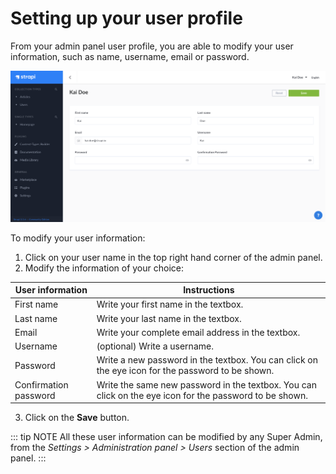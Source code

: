 # Setting up your user profile

From your admin panel user profile, you are able to modify your user information, such as name, username, email or password.

![User profile](../assets/getting-started/user-information-profile.png)

To modify your user information:

1. Click on your user name in the top right hand corner of the admin panel.
2. Modify the information of your choice:

| User information       | Instructions                                                                                             |
| ---------------------- |----------------------------------------------------------------------------------------------------------|
| First name             | Write your first name in the textbox.                                                                    |
| Last name              | Write your last name in the textbox.                                                                     |
| Email                  | Write your complete email address in the textbox.                                                        |
| Username               | (optional) Write a username.                                                                             |
| Password               | Write a new password in the textbox. You can click on the eye icon for the password to be shown.         |
| Confirmation password  | Write the same new password in the textbox. You can click on the eye icon for the password to be shown.  |

3. Click on the **Save** button.

::: tip NOTE
All these user information can be modified by any Super Admin, from the *Settings > Administration panel > Users* section of the admin panel.
:::